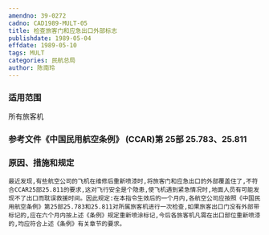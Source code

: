 ```yaml
---
amendno: 39-0272
cadno: CAD1989-MULT-05
title: 检查旅客门和应急出口外部标志
publishdate: 1989-05-04
effdate: 1989-05-10
tags: MULT
categories: 民航总局
author: 陈南玲
---
```


### 适用范围 
所有旅客机

<!--more-->
### 参考文件《中国民用航空条例》 (CCAR)第 25部 25.783、25.811

### 原因、措施和规定 
    最近发现,有些航空公司的飞机在维修后重新喷漆时,将旅客门和应急出口的外部覆盖住了,不符合CCAR25部25.811的要求,这对飞行安全是个隐患,使飞机遇到紧急情况时,地面人员有可能发现不了出口而耽误救援时间。因此规定:在本指令生效后的一个月内,各航空公司应按照《中国民用航空条例》第25部25.783和25.811对所属旅客机进行一次检查,如果旅客出口门没有外部带标记的,应在六个月内按上述《条例》规定重新喷涂标记,今后各旅客机凡需在出口部位重新喷漆的,均应符合上述《条例》有关章节的要求。
